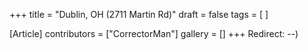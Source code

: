 +++
title = "Dublin, OH (2711 Martin Rd)"
draft = false
tags = [ ]

[Article]
contributors = ["CorrectorMan"]
gallery = []
+++
Redirect: --) 